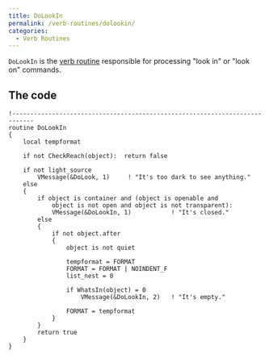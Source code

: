 ```yaml
---
title: DoLookIn
permalink: /verb-routines/dolookin/
categories: 
  - Verb Routines
---
```


`DoLookIn` is the [verb routine](/verb-routines/)
responsible for processing "look in" or "look on" commands.

## The code

    !----------------------------------------------------------------------------
    routine DoLookIn
    {
        local tempformat

        if not CheckReach(object):  return false

        if not light_source
            VMessage(&DoLook, 1)     ! "It's too dark to see anything."
        else
        {
            if object is container and (object is openable and
                object is not open and object is not transparent):
                VMessage(&DoLookIn, 1)           ! "It's closed."
            else
            {
                if not object.after
                {
                    object is not quiet

                    tempformat = FORMAT
                    FORMAT = FORMAT | NOINDENT_F
                    list_nest = 0

                    if WhatsIn(object) = 0
                        VMessage(&DoLookIn, 2)   ! "It's empty."

                    FORMAT = tempformat
                }
            }
            return true
        }
    }
